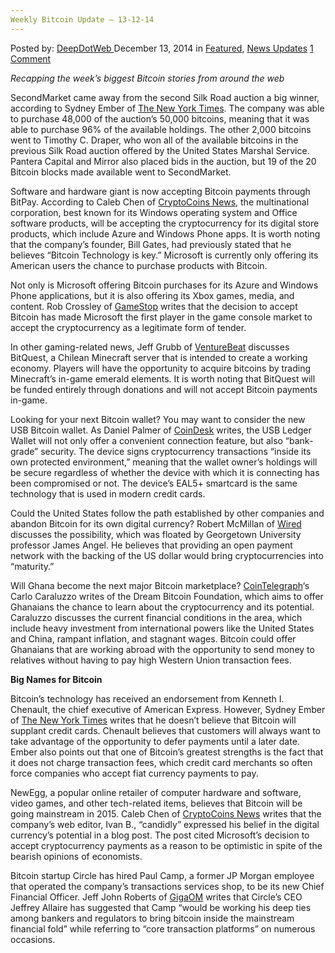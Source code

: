 ```yaml
---
Weekly Bitcoin Update – 13-12-14
---
```

<article class="post-listing post-8610 post type-post status-publish format-standard has-post-thumbnail hentry  tag-2497 tag-bitcoin tag-update tag-weekly">
    <div class="post-inner">
        <span>Posted by: <a href="https://www.deepdotweb.com/author/admin/" title="">DeepDotWeb </a></span>
    <span>December 13, 2014</span>
    <span>in <a href="https://www.deepdotweb.com/category/deepdot-news/" rel="category tag">Featured</a>, <a href="https://www.deepdotweb.com/category/news-updates/" rel="category tag">News Updates</a></span>
    <span><a href="https://www.deepdotweb.com/2014/12/13/weekly-bitcoin-update-12-12-14/#comments">1 Comment</a></span>
    </p>
    <div class="clear"></div>
    <div class="entry">
    <p><em>Recapping the week&#8217;s biggest Bitcoin stories from around the web</em></p>
    <p>SecondMarket came away from the second Silk Road auction a big winner, according to Sydney Ember of <a href="http://dealbook.nytimes.com/2014/12/09/secondmarket-nearly-sweeps-latest-bitcoin-auction/">The New York Times</a>. The company was able to purchase 48,000 of the auction&#8217;s 50,000 bitcoins, meaning that it was able to purchase 96% of the available holdings. The other 2,000 bitcoins went to Timothy C. Draper, who won all of the available bitcoins in the previous Silk Road auction offered by the United States Marshal Service. Pantera Capital and Mirror also placed bids in the auction, but 19 of the 20 Bitcoin blocks made available went to SecondMarket.</p>
    <p>Software and hardware giant is now accepting Bitcoin payments through BitPay. According to Caleb Chen of <a href="https://www.cryptocoinsnews.com/microsoft-now-accepts-bitcoin-bitpay/">CryptoCoins News</a>, the multinational corporation, best known for its Windows operating system and Office software products, will be accepting the cryptocurrency for its digital store products, which include Azure and Windows Phone apps. It is worth noting that the company&#8217;s founder, Bill Gates, had previously stated that he believes “Bitcoin Technology is key.” Microsoft is currently only offering its American users the chance to purchase products with Bitcoin.</p>
    <p>Not only is Microsoft offering Bitcoin purchases for its Azure and Windows Phone applications, but it is also offering its Xbox games, media, and content. Rob Crossley of <a href="http://www.gamespot.com/articles/bitcoin-can-now-be-traded-for-xbox-one-games/1100-6424171/">GameStop</a> writes that the decision to accept Bitcoin has made Microsoft the first player in the game console market to accept the cryptocurrency as a legitimate form of tender.</p>
    <p>In other gaming-related news, Jeff Grubb of <a href="http://venturebeat.com/2014/12/12/how-minecraft-may-make-bitcoin-the-official-currency-of-virtual-worlds/">VentureBeat</a> discusses BitQuest, a Chilean Minecraft server that is intended to create a working economy. Players will have the opportunity to acquire bitcoins by trading Minecraft&#8217;s in-game emerald elements. It is worth noting that BitQuest will be funded entirely through donations and will not accept Bitcoin payments in-game.</p>
    <p>Looking for your next Bitcoin wallet? You may want to consider the new USB Bitcoin wallet. As Daniel Palmer of <a href="https://www.coindesk.com/ledger-launches-usb-bitcoin-wallet-bank-grade-security/">CoinDesk</a> writes, the USB Ledger Wallet will not only offer a convenient connection feature, but also “bank-grade” security. The device signs cryptocurrency transactions “inside its own protected environment,” meaning that the wallet owner&#8217;s holdings will be secure regardless of whether the device with which it is connecting has been compromised or not. The device&#8217;s EAL5+ smartcard is the same technology that is used in modern credit cards.</p>
    <p>Could the United States follow the path established by other companies and abandon Bitcoin for its own digital currency? Robert McMillan of <a href="http://www.wired.com/2014/12/t-coin/">Wired</a> discusses the possibility, which was floated by Georgetown University professor James Angel. He believes that providing an open payment network with the backing of the US dollar would bring cryptocurrencies into “maturity.”</p>
    <p>Will Ghana become the next major Bitcoin marketplace? <a href="http://cointelegraph.com/news/113084/bitcoin-education-comes-to-ghana">CoinTelegraph</a>&#8216;s Carlo Caraluzzo writes of the Dream Bitcoin Foundation, which aims to offer Ghanaians the chance to learn about the cryptocurrency and its potential. Caraluzzo discusses the current financial conditions in the area, which include heavy investment from international powers like the United States and China, rampant inflation, and stagnant wages. Bitcoin could offer Ghanaians that are working abroad with the opportunity to send money to relatives without having to pay high Western Union transaction fees.</p>
    <p><strong>Big Names for Bitcoin</strong></p>
    <p>Bitcoin&#8217;s technology has received an endorsement from Kenneth I. Chenault, the chief executive of American Express. However, Sydney Ember of <a href="http://dealbook.nytimes.com/2014/12/11/american-express-chief-ken-chenault-sees-potential-in-bitcoins-technology/?_r=0">The New York Times</a> writes that he doesn&#8217;t believe that Bitcoin will supplant credit cards. Chenault believes that customers will always want to take advantage of the opportunity to defer payments until a later date. Ember also points out that one of Bitcoin&#8217;s greatest strengths is the fact that it does not charge transaction fees, which credit card merchants so often force companies who accept fiat currency payments to pay.</p>
    <p>NewEgg, a popular online retailer of computer hardware and software, video games, and other tech-related items, believes that Bitcoin will be going mainstream in 2015. Caleb Chen of <a href="https://www.cryptocoinsnews.com/newegg-thinks-bitcoin-going-mainstream-2015/">CryptoCoins News</a> writes that the company&#8217;s web editor, Ivan B., “candidly” expressed his belief in the digital currency&#8217;s potential in a blog post. The post cited Microsoft&#8217;s decision to accept cryptocurrency payments as a reason to be optimistic in spite of the bearish opinions of economists.</p>
    <p>Bitcoin startup Circle has hired Paul Camp, a former JP Morgan employee that operated the company&#8217;s transactions services shop, to be its new Chief Financial Officer. Jeff John Roberts of <a href="https://gigaom.com/2014/12/10/bitcoin-slump-belied-by-circles-hire-of-jp-morgan-alum/">GigaOM</a> writes that Circle&#8217;s CEO Jeffrey Allaire has suggested that Camp “would be working his deep ties among bankers and regulators to bring bitcoin inside the mainstream financial fold” while referring to “core transaction platforms” on numerous occasions.</p>
    </div>
    <span style="display:none"><a href="https://www.deepdotweb.com/tag/121214/" rel="tag">121214</a> <a href="https://www.deepdotweb.com/tag/bitcoin/" rel="tag">bitcoin</a> <a href="https://www.deepdotweb.com/tag/update/" rel="tag">update</a> <a href="https://www.deepdotweb.com/tag/weekly/" rel="tag">weekly</a></span> <span style="display:none" class="updated">2014-12-13</span>
    <div style="display:none" class="vcard author" itemprop="author" itemscope itemtype="http://schema.org/Person"><strong class="fn" itemprop="name">
    </div>
</article>

